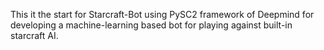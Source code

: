 This it the start for Starcraft-Bot using PySC2 framework of Deepmind for developing a machine-learning based bot for playing against built-in starcraft AI.

